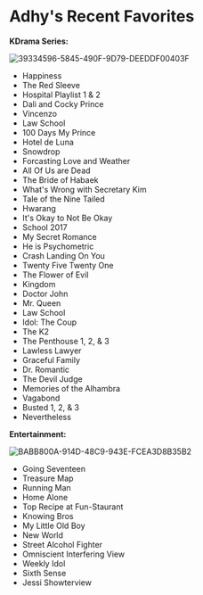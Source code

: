 # Adhy's Recent Favorites

**KDrama Series:**

![39334596-5845-490F-9D79-DEEDDF00403F](https://user-images.githubusercontent.com/102704674/162683927-a3fb96f7-8139-4dea-9ae9-97b2ef880f27.jpeg)



- Happiness
- The Red Sleeve
- Hospital Playlist 1 & 2
- Dali and Cocky Prince
- Vincenzo
- Law School
- 100 Days My Prince
- Hotel de Luna
- Snowdrop
- Forcasting Love and Weather
- All Of Us are Dead
- The Bride of Habaek
- What's Wrong with Secretary Kim
- Tale of the Nine Tailed
- Hwarang
- It's Okay to Not Be Okay
- School 2017
- My Secret Romance
- He is Psychometric
- Crash Landing On You
- Twenty Five Twenty One
- The Flower of Evil
- Kingdom
- Doctor John
- Mr. Queen
- Law School
- Idol: The Coup
- The K2
- The Penthouse 1, 2, & 3
- Lawless Lawyer
- Graceful Family
- Dr. Romantic
- The Devil Judge
- Memories of the Alhambra
- Vagabond
- Busted 1, 2, & 3
- Nevertheless


**Entertainment:**

![BABB800A-914D-48C9-943E-FCEA3D8B35B2](https://user-images.githubusercontent.com/102704674/162686684-0929055d-4bcb-4d9c-b585-1b0f51967882.jpeg)



- Going Seventeen
- Treasure Map
- Running Man
- Home Alone
- Top Recipe at Fun-Staurant
- Knowing Bros
- My Little Old Boy
- New World
- Street Alcohol Fighter
- Omniscient Interfering View
- Weekly Idol
- Sixth Sense
- Jessi Showterview

